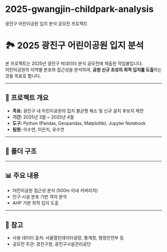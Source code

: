 # 2025-gwangjin-childpark-analysis
광진구 어린이공원 입지 분석 공모전 프로젝트

# 🏞️ 2025 광진구 어린이공원 입지 분석

본 프로젝트는 2025년 광진구 빅데이터 분석 공모전에 제출된 작업물입니다.  
어린이공원의 지역별 분포와 접근성을 분석하여, **공원 신규 조성의 최적 입지를 도출**하는 것을 목표로 합니다.

---

## 📌 프로젝트 개요
- **목표:** 광진구 내 어린이공원의 입지 불균형 해소 및 신규 설치 후보지 제안
- **기간:** 2025년 3월 ~ 2025년 4월
- **도구:** Python (Pandas, Geopandas, Matplotlib), Jupyter Notebook
- **팀원:** 이수연, 이은지, 유수연

---

## 📁 폴더 구조

---

## 📊 주요 내용
- 어린이공원 접근성 분석 (500m 이내 커버리지)
- 인구·시설 분포 기반 격자 분석
- AHP 기반 최적 입지 도출

---

## 📎 참고
- 사용 데이터 출처: 서울열린데이터광장, 통계청, 행정안전부 등
- 공모전 주관: 광진구청, 광진구시설관리공단
